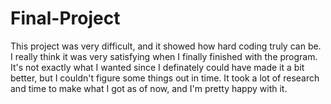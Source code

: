 # Final-Project

This project was very difficult, and it showed how hard coding truly can be. I really think it was very satisfying when I finally finished with the program. It's not exactly what I wanted since I definately could have made it a bit better, but I couldn't figure some things out in time. It took a lot of research and time to make what I got as of now, and I'm pretty happy with it.
